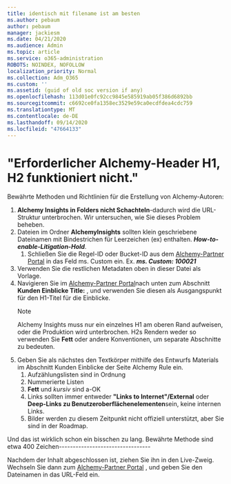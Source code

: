 ```yaml
---
title: identisch mit filename ist am besten
ms.author: pebaum
author: pebaum
manager: jackiesm
ms.date: 04/21/2020
ms.audience: Admin
ms.topic: article
ms.service: o365-administration
ROBOTS: NOINDEX, NOFOLLOW
localization_priority: Normal
ms.collection: Adm_O365
ms.custom: ''
ms.assetid: (guid of old soc version if any)
ms.openlocfilehash: 113d01e0fc92cc9845e585919ab05f386d6892bb
ms.sourcegitcommit: c6692ce0fa1358ec3529e59ca0ecdfdea4cdc759
ms.translationtype: MT
ms.contentlocale: de-DE
ms.lasthandoff: 09/14/2020
ms.locfileid: "47664133"
---
```

# <a name="required-alchemy-header-h1-h2s-dont-work"></a>"Erforderlicher Alchemy-Header H1, H2 funktioniert nicht."
Bewährte Methoden und Richtlinien für die Erstellung von Alchemy-Autoren:

1. **Alchemy Insights in Folders nicht Schachteln**-dadurch wird die URL-Struktur unterbrochen. Wir untersuchen, wie Sie dieses Problem beheben.
1. Dateien im Ordner **AlchemyInsights** sollten klein geschriebene Dateinamen mit Bindestrichen für Leerzeichen (ex) enthalten. ***How-to-enable-Litigation-Hold***.
    1. Schließen Sie die Regel-ID oder Bucket-ID aus dem [Alchemy-Partner Portal](https://alchemyportal.azurewebsites.net) in das Feld ms. Custom ein. Ex. ***ms. Custom: 100021***
1. Verwenden Sie die restlichen Metadaten oben in dieser Datei als Vorlage.
1. Navigieren Sie im [Alchemy-Partner Portal](https://alchemyportal.azurewebsites.net)nach unten zum Abschnitt **Kunden Einblicke Title:** , und verwenden Sie diesen als Ausgangspunkt für den H1-Titel für die Einblicke. 
    > [!NOTE]
    > Alchemy Insights muss nur ein einzelnes H1 am oberen Rand aufweisen, oder die Produktion wird unterbrochen. H2s Rendern weder so verwenden Sie **Fett** oder andere Konventionen, um separate Abschnitte zu bedeuten.
1. Geben Sie als nächstes den Textkörper mithilfe des Entwurfs Materials im Abschnitt Kunden Einblicke der Seite Alchemy Rule ein.
    1. Aufzählungslisten sind in Ordnung
    1. Nummerierte Listen
    1. **Fett** und *kursiv* sind a-OK
    1. Links sollten immer entweder **"Links to Internet"/External** oder **Deep-Links zu Benutzeroberflächenelementen**sein, keine internen Links.
    1. Bilder werden zu diesem Zeitpunkt nicht offiziell unterstützt, aber Sie sind in der Roadmap.

Und das ist wirklich schon ein bisschen zu lang. Bewährte Methode sind etwa 400 Zeichen---------------------------------

Nachdem der Inhalt abgeschlossen ist, ziehen Sie ihn in den Live-Zweig. Wechseln Sie dann zum [Alchemy-Partner Portal](https://alchemyportal.azurewebsites.net) , und geben Sie den Dateinamen in das URL-Feld ein. 